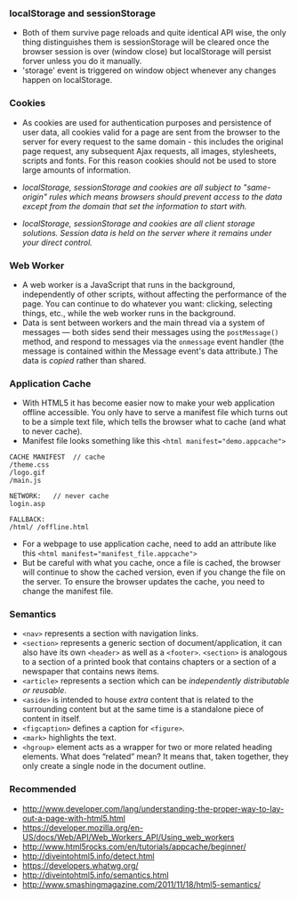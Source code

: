 
### localStorage and sessionStorage
- Both of them survive page reloads and quite identical API wise, the only thing distinguishes them is sessionStorage will be cleared once the browser session is over (window close) but localStorage will persist forver unless you do it manually. 
- 'storage' event is triggered on window object whenever any changes happen on localStorage.

### Cookies
- As cookies are used for authentication purposes and persistence of user data, all cookies valid for a page are sent from the browser to the server for every request to the same domain - this includes the original page request, any subsequent Ajax requests, all images, stylesheets, scripts and fonts. For this reason cookies should not be used to store large amounts of information.

- *localStorage, sessionStorage and cookies are all subject to "same-origin" rules which means browsers should prevent access to the data except from the domain that set the information to start with.*

- *localStorage, sessionStorage and cookies are all client storage solutions. Session data is held on the server where it remains under your direct control.*

### Web Worker
- A web worker is a JavaScript that runs in the background, independently of other scripts, without affecting the performance of the page. You can continue to do whatever you want: clicking, selecting things, etc., while the web worker runs in the background.
- Data is sent between workers and the main thread via a system of messages — both sides send their messages using the `postMessage()` method, and respond to messages via the `onmessage` event handler (the message is contained within the Message event's data attribute.) The data is *copied* rather than shared.
 
### Application Cache
- With HTML5 it has become easier now to make your web application offline accessible. You only have to serve a manifest file which turns out to be a simple text file, which tells the browser what to cache (and what to never cache).
- Manifest file looks something like this `<html manifest="demo.appcache">`

```
CACHE MANIFEST  // cache 
/theme.css
/logo.gif
/main.js

NETWORK:   // never cache
login.asp

FALLBACK: 
/html/ /offline.html
```
- For a webpage to use application cache, need to add an attribute like this `<html manifest="manifest_file.appcache">`
- But be careful with what you cache, once a file is cached, the browser will continue to show the cached version, even if you change the file on the server. To ensure the browser updates the cache, you need to change the manifest file.

### Semantics
- `<nav>` represents a section with navigation links.
- `<section>` represents a generic section of document/application, it can also have its own `<header>` as well as a `<footer>`. `<section>` is analogous to a section of a printed book that contains chapters or a section of a newspaper that contains news items.
- `<article>` represents a section which can be *independently distributable or reusable*.
- `<aside>` is intended to house *extra* content that is related to the surrounding content but at the same time is a standalone piece of content in itself.
- `<figcaption>` defines a caption for `<figure>`.
- `<mark>` highlights the text.
- `<hgroup>` element acts as a wrapper for two or more related heading elements. What does “related” mean? It means that, taken together, they only create a single node in the document outline.


### Recommended
- http://www.developer.com/lang/understanding-the-proper-way-to-lay-out-a-page-with-html5.html
- https://developer.mozilla.org/en-US/docs/Web/API/Web_Workers_API/Using_web_workers
- http://www.html5rocks.com/en/tutorials/appcache/beginner/
- http://diveintohtml5.info/detect.html
- https://developers.whatwg.org/
- http://diveintohtml5.info/semantics.html
- http://www.smashingmagazine.com/2011/11/18/html5-semantics/
